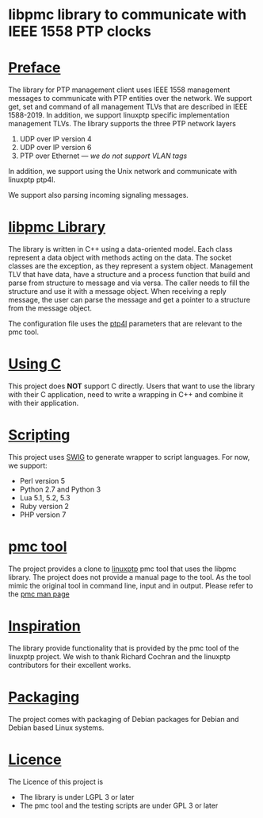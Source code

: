 # libpmc library to communicate with IEEE 1558 PTP clocks

# <u>Preface</u>

The library for PTP management client uses IEEE 1558 management messages to communicate with PTP entities over the network.
We support get, set and command of all management TLVs that are described in IEEE 1588-2019.
In addition, we support linuxptp specific implementation management TLVs.
The library supports the three PTP network layers

 1. UDP over IP version 4
 1. UDP over IP version 6
 1. PTP over Ethernet &mdash; *we do not support VLAN tags*

In addition, we support using the Unix network and communicate with linuxptp ptp4l.

We support also parsing incoming signaling messages.

# <u>libpmc Library</u>
The library is written in C++ using a data-oriented model.
Each class represent a data object with methods acting on the data.
The socket classes are the exception, as they represent a system object.
Management TLV that have data, have a structure and a process function that
build and parse from structure to message and via versa.
The caller needs to fill the structure and use it with a message object.
When receiving a reply message, the user can parse the message and
get a pointer to a structure from the message object.

The configuration file uses the [ptp4l](https://manpages.debian.org/unstable/linuxptp/ptp4l.8.en.html)
parameters that are relevant to the pmc tool.

# <u>Using C</u>
This project does **NOT** support C directly.
Users that want to use the library with their C application,
need to write a wrapping in C++ and combine it with their application.

# <u>Scripting</u>
This project uses [SWIG](http://www.swig.org/) to generate wrapper to script languages.
For now, we support:

  * Perl version 5
  * Python 2.7 and Python 3
  * Lua 5.1, 5.2, 5.3
  * Ruby version 2
  * PHP version 7

# <u>pmc tool</u>
The project provides a clone to [linuxptp](http://linuxptp.sf.net/)
pmc tool that uses the libpmc library.
The project does not provide a manual page to the tool.
As the tool mimic the original tool in command line, input and in output.
Please refer to the [pmc man page](https://manpages.debian.org/unstable/linuxptp/pmc.8.en.html)

# <u>Inspiration</u>
The library provide functionality that is provided by the pmc tool of the linuxptp project.
We wish to thank Richard Cochran and the linuxptp contributors for their excellent works.

# <u>Packaging</u>
The project comes with packaging of Debian packages for Debian and Debian based Linux systems.

# <u>Licence</u>
The Licence of this project is

  * The library is under LGPL 3 or later
  * The pmc tool and the testing scripts are under GPL 3 or later
